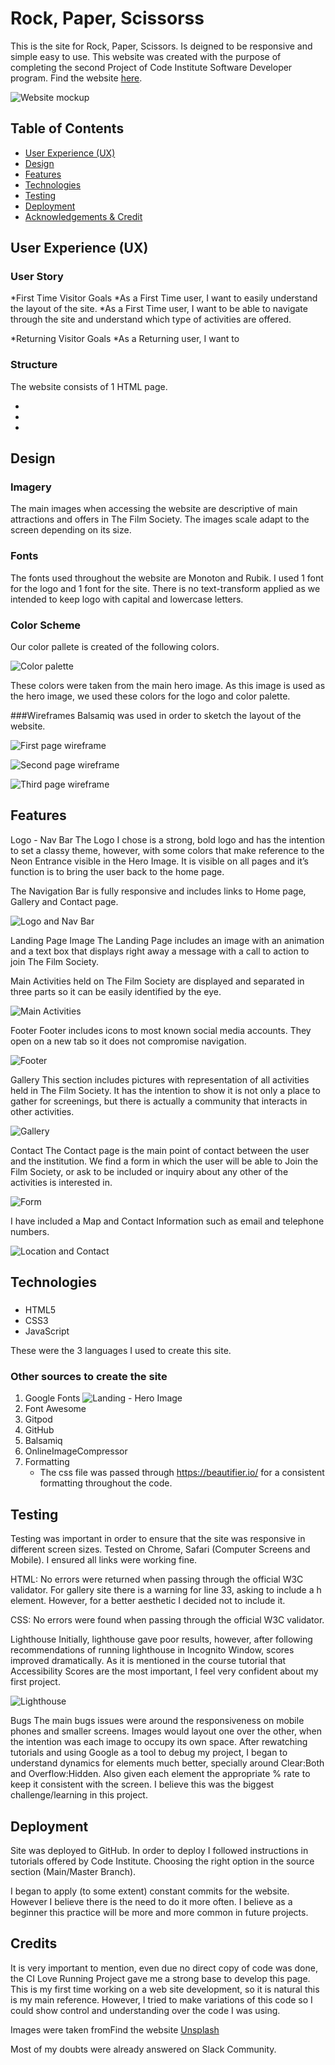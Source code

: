 # Rock, Paper, Scissorss

This is the site for Rock, Paper, Scissors. Is deigned to be responsive and simple easy to use. This website was created with the purpose of completing the second Project of Code Institute Software Developer program.
Find the  website [here](https://moscarellar.github.io/rock-paper-scissors).

![Website mockup](README/mockup.png)

## Table of Contents

* [User Experience (UX)](#User-Experience-(UX))
* [Design](#Design)
* [Features](#Features)
* [Technologies](#technologies)
* [Testing](#Testing)
* [Deployment](#Deployment)
* [Acknowledgements & Credit](#Credits)

## User Experience (UX)

### User Story
*First Time Visitor Goals 
*As a First Time user, I want to easily understand the layout of the site. 
*As a First Time user, I want to be able to navigate through the site and understand which type of activities are offered. 

*Returning Visitor Goals 
*As a Returning user, I want to 

### Structure

The website consists of 1 HTML page.

* 
* 
* 

## Design

### Imagery 
The main images when accessing the website are descriptive of main attractions and offers in The Film Society. The images scale adapt to the screen depending on its size.
### Fonts
The fonts used throughout the website are Monoton and Rubik. 
I used 1 font for the logo and 1 font for the site. There is no text-transform applied as we intended to keep logo with capital and lowercase letters.

### Color Scheme
Our color pallete is created of the following colors. 

![Color palette](README/colors.png)

These colors were taken from the main hero image. As this image is used as the hero image, we used these colors for the logo and color palette.

###Wireframes
Balsamiq was used in order to sketch the layout of the website.

![First page wireframe](README/wireframe1.png)

![Second page wireframe](README/wireframe2.png)

![Third page wireframe](README/wireframe3.png)

## Features

Logo - Nav Bar
The Logo I chose is a strong, bold logo and has the intention to set a classy theme, however, with some colors that make reference to the Neon Entrance visible in the Hero Image. It is visible on all pages and it’s function is to bring the user back to the home page.

The Navigation Bar is fully responsive and includes links to Home page, Gallery and Contact page.

![Logo and Nav Bar](README/logo-navbar.png)

Landing Page Image
The Landing Page includes an image with an animation and a text box that displays right away a message with a call to action to join The Film Society. 

Main Activities held on The Film Society are displayed and separated in three parts so it can be easily identified by the eye.


![Main Activities](README/main.png)
 
Footer
Footer includes icons to most known social media accounts. They open on a new tab so it does not compromise navigation. 

![Footer](README/footer.png)

Gallery 
This section includes pictures with representation of all activities held in The Film Society. It has the intention to show it is not only a place to gather for screenings, but there is actually a community that interacts in other activities.

![Gallery](README/gallery.png)

Contact
The Contact page is the main point of contact between the user and the institution. We find a form in which the user will be able to Join the Film Society, or ask to be included or inquiry about any other of the activities is interested in.

![Form](README/form.png)

I have included a Map and Contact Information such as email and telephone numbers.

![Location and Contact](README/location-contact.png)

## Technologies

### 
* HTML5
* CSS3
* JavaScript

These were the 3 languages I used to create this site.

### Other sources to create the site

1. Google Fonts
![Landing - Hero Image](README/hero-image.png)
2. Font Awesome
3. Gitpod
4. GitHub
5. Balsamiq
6. OnlineImageCompressor
7. Formatting
    * The css file was passed through https://beautifier.io/ for a consistent formatting throughout the code. 

## Testing
Testing was important in order to ensure that the site was responsive in different screen sizes. Tested on Chrome, Safari (Computer Screens and Mobile). 
I ensured all links were working fine.

HTML: No errors were returned when passing through the official W3C validator. For gallery site there is a warning for line 33, asking to include a h element. However, for a better aesthetic I decided not to include it.

CSS: No errors were found when passing through the official W3C validator.

Lighthouse
Initially, lighthouse gave poor results, however, after following recommendations of running lighthouse in Incognito Window, scores improved dramatically. As it is mentioned in the course tutorial that Accessibility Scores are the most important, I feel very confident about my first project.

![Lighthouse](README/lighthouse.png)

Bugs
The main bugs issues were around the responsiveness on mobile phones and smaller screens. Images would layout one over the other, when the intention was each image to occupy its own space. 
After rewatching tutorials and using Google as a tool to debug my project, I began to understand dynamics for elements much better, specially around Clear:Both and Overflow:Hidden. Also given each element the appropriate % rate to keep it consistent with the screen. I believe this was the biggest challenge/learning in this project.

## Deployment
Site was deployed to GitHub.
In order to deploy I followed instructions in tutorials offered by Code Institute. Choosing the right option in the source section (Main/Master Branch).

I began to apply (to some extent) constant commits for the website. However I believe there is the need to do it more often. I believe as a beginner this practice will be more and more common in future projects.

## Credits

It is very important to mention, even due no direct copy of code was done, the CI Love Running Project gave me a strong base to develop this page. This is my first time working on a web site development, so it is natural this is my main reference. However, I tried to make variations of this code so I could show control and understanding over the code I was using.

Images were taken fromFind the  website [Unsplash](https://unsplash.com)

Most of my doubts were already answered on Slack Community.